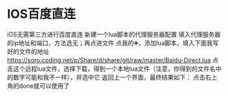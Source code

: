# IOS百度直连
iOS无需第三方进行百度直连
新建一个lua脚本的代理服务器配置
填入代理服务器的ip地址和端口，方法选无；再点进文件
点我的➕，添加lua脚本，填入下面我写好的文件的地址
https://soro.coding.net/p/Share/d/share/git/raw/master/Baidu-Direct.lua
点击这个远程lua文件，选择下载，得到一个本地lua文件（注意，你得到的文件名中的数字可能和我不一样），并选中它
返回上一个界面，最终结果如下：
点击右上角的done就可以使用了
